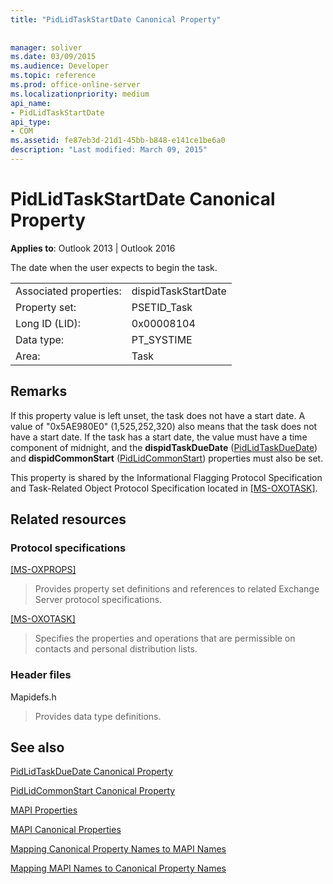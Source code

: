 ```yaml
---
title: "PidLidTaskStartDate Canonical Property"
 
 
manager: soliver
ms.date: 03/09/2015
ms.audience: Developer
ms.topic: reference
ms.prod: office-online-server
ms.localizationpriority: medium
api_name:
- PidLidTaskStartDate
api_type:
- COM
ms.assetid: fe87eb3d-21d1-45bb-b848-e141ce1be6a0
description: "Last modified: March 09, 2015"
---
```


# PidLidTaskStartDate Canonical Property

  
  
**Applies to**: Outlook 2013 | Outlook 2016 
  
The date when the user expects to begin the task.
  
|||
|:-----|:-----|
|Associated properties:  <br/> |dispidTaskStartDate  <br/> |
|Property set:  <br/> |PSETID_Task  <br/> |
|Long ID (LID):  <br/> |0x00008104  <br/> |
|Data type:  <br/> |PT_SYSTIME  <br/> |
|Area:  <br/> |Task  <br/> |
   
## Remarks

If this property value is left unset, the task does not have a start date. A value of "0x5AE980E0" (1,525,252,320) also means that the task does not have a start date. If the task has a start date, the value must have a time component of midnight, and the **dispidTaskDueDate** ([PidLidTaskDueDate](pidlidtaskduedate-canonical-property.md)) and **dispidCommonStart** ([PidLidCommonStart](pidlidcommonstart-canonical-property.md)) properties must also be set.
  
This property is shared by the Informational Flagging Protocol Specification and Task-Related Object Protocol Specification located in [[MS-OXOTASK]](https://msdn.microsoft.com/library/55600ec0-6195-4730-8436-59c7931ef27e%28Office.15%29.aspx).
  
## Related resources

### Protocol specifications

[[MS-OXPROPS]](https://msdn.microsoft.com/library/f6ab1613-aefe-447d-a49c-18217230b148%28Office.15%29.aspx)
  
> Provides property set definitions and references to related Exchange Server protocol specifications.
    
[[MS-OXOTASK]](https://msdn.microsoft.com/library/55600ec0-6195-4730-8436-59c7931ef27e%28Office.15%29.aspx)
  
> Specifies the properties and operations that are permissible on contacts and personal distribution lists.
    
### Header files

Mapidefs.h
  
> Provides data type definitions.
    
## See also



[PidLidTaskDueDate Canonical Property](pidlidtaskduedate-canonical-property.md)
  
[PidLidCommonStart Canonical Property](pidlidcommonstart-canonical-property.md)


[MAPI Properties](mapi-properties.md)
  
[MAPI Canonical Properties](mapi-canonical-properties.md)
  
[Mapping Canonical Property Names to MAPI Names](mapping-canonical-property-names-to-mapi-names.md)
  
[Mapping MAPI Names to Canonical Property Names](mapping-mapi-names-to-canonical-property-names.md)

